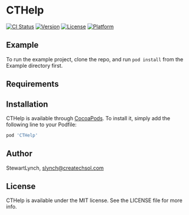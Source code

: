 # CTHelp

[![CI Status](https://img.shields.io/travis/StewartLynch/CTHelp.svg?style=flat)](https://travis-ci.org/StewartLynch/CTHelp)
[![Version](https://img.shields.io/cocoapods/v/CTHelp.svg?style=flat)](https://cocoapods.org/pods/CTHelp)
[![License](https://img.shields.io/cocoapods/l/CTHelp.svg?style=flat)](https://cocoapods.org/pods/CTHelp)
[![Platform](https://img.shields.io/cocoapods/p/CTHelp.svg?style=flat)](https://cocoapods.org/pods/CTHelp)

## Example

To run the example project, clone the repo, and run `pod install` from the Example directory first.

## Requirements

## Installation

CTHelp is available through [CocoaPods](https://cocoapods.org). To install
it, simply add the following line to your Podfile:

```ruby
pod 'CTHelp'
```

## Author

StewartLynch, slynch@createchsol.com

## License

CTHelp is available under the MIT license. See the LICENSE file for more info.
